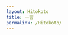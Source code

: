 ```yaml
---
layout: Hitokoto
title: 一言
permalink: /Hitokoto/
---
```

<script type="text/javascript" src="https://cdn.jsdelivr.net/gh/hongtonyoo/hongtonyoo.github.io@master/js/Hitokoto.js"></script>
<div>   
	<p class="hitokoto"></p> 
	<p class="from"></p> 
</div>
